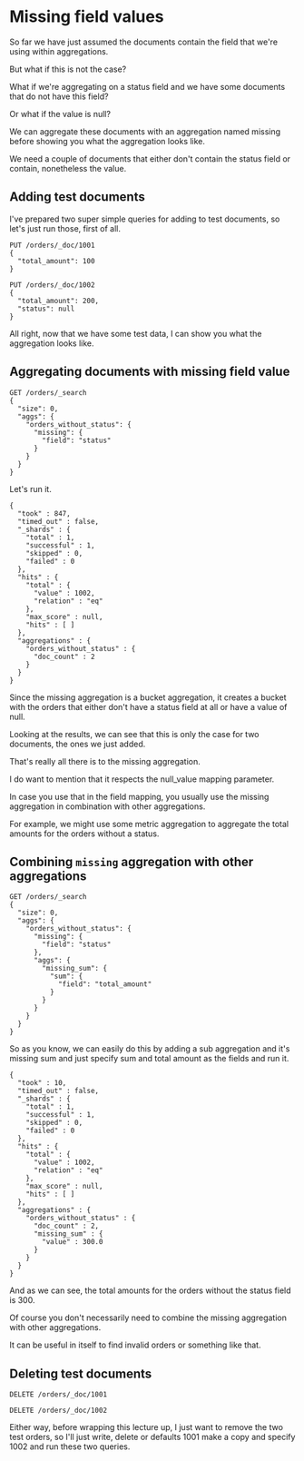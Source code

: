 # Missing field values

So far we have just assumed the documents contain the field that we're using within aggregations.

But what if this is not the case?

What if we're aggregating on a status field and we have some documents that do not have this field?

Or what if the value is null?

We can aggregate these documents with an aggregation named missing before showing you what the aggregation looks like.

We need a couple of documents that either don't contain the status field or contain, nonetheless the value.


## Adding test documents

I've prepared two super simple queries for adding to test documents, so let's just run those, first of all.

```
PUT /orders/_doc/1001
{
  "total_amount": 100
}
```
```
PUT /orders/_doc/1002
{
  "total_amount": 200,
  "status": null
}
```
All right, now that we have some test data, I can show you what the aggregation looks like.

## Aggregating documents with missing field value

```
GET /orders/_search
{
  "size": 0,
  "aggs": {
    "orders_without_status": {
      "missing": {
        "field": "status"
      }
    }
  }
}
```

Let's run it.
```
{
  "took" : 847,
  "timed_out" : false,
  "_shards" : {
    "total" : 1,
    "successful" : 1,
    "skipped" : 0,
    "failed" : 0
  },
  "hits" : {
    "total" : {
      "value" : 1002,
      "relation" : "eq"
    },
    "max_score" : null,
    "hits" : [ ]
  },
  "aggregations" : {
    "orders_without_status" : {
      "doc_count" : 2
    }
  }
}
```
Since the missing aggregation is a bucket aggregation, it creates a bucket with the orders that either don't have a status field at all or have a value of null.

Looking at the results, we can see that this is only the case for two documents, the ones we just added.

That's really all there is to the missing aggregation.

I do want to mention that it respects the null_value mapping parameter.

In case you use that in the field mapping, you usually use the missing aggregation in combination with other aggregations.

For example, we might use some metric aggregation to aggregate the total amounts for the orders without a status.

## Combining `missing` aggregation with other aggregations

```
GET /orders/_search
{
  "size": 0,
  "aggs": {
    "orders_without_status": {
      "missing": {
        "field": "status"
      },
      "aggs": {
        "missing_sum": {
          "sum": {
            "field": "total_amount"
          }
        }
      }
    }
  }
}
```

So as you know, we can easily do this by adding a sub aggregation and it's missing sum and just specify sum and total amount as the fields and run it.
```
{
  "took" : 10,
  "timed_out" : false,
  "_shards" : {
    "total" : 1,
    "successful" : 1,
    "skipped" : 0,
    "failed" : 0
  },
  "hits" : {
    "total" : {
      "value" : 1002,
      "relation" : "eq"
    },
    "max_score" : null,
    "hits" : [ ]
  },
  "aggregations" : {
    "orders_without_status" : {
      "doc_count" : 2,
      "missing_sum" : {
        "value" : 300.0
      }
    }
  }
}
```
And as we can see, the total amounts for the orders without the status field is 300.

Of course you don't necessarily need to combine the missing aggregation with other aggregations.

It can be useful in itself to find invalid orders or something like that.

## Deleting test documents

```
DELETE /orders/_doc/1001
```

```
DELETE /orders/_doc/1002
```
Either way, before wrapping this lecture up, I just want to remove the two test orders, so I'll just write, delete or defaults 1001 make a copy and specify 1002 and run these two queries.

